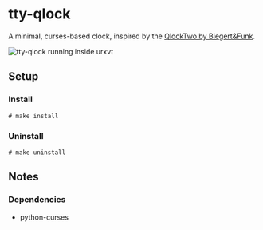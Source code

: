 tty-qlock
=========


A minimal, curses-based clock, inspired by the [QlockTwo by Biegert&Funk](http://qlocktwo.com/?lang=en "QlockTwo by Biegert&Funk").


![tty-qlock running inside urxvt](https://raw.github.com/joshdk/qlock/master/img/screenshot.png "tty-qlock running inside urxvt")


Setup
-----

### Install
    # make install


### Uninstall
    # make uninstall


Notes
-----

### Dependencies
*   python-curses

